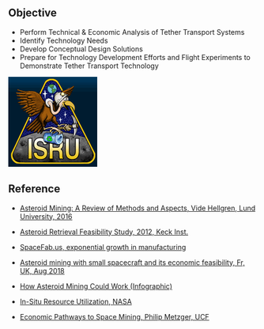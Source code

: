 
## Objective

- Perform Technical & Economic Analysis of Tether Transport Systems
- Identify Technology Needs
- Develop Conceptual Design Solutions
- Prepare for Technology Development Efforts and Flight Experiments to Demonstrate Tether Transport Technology

<!-- 完全无人任务的困难，载人航天作为必须，载人航天巨大的公众效应（比较载人项目与火星无人探测项目热度），载人项目的路径依赖，人工智能直到近期的突破，航天项目辐射加固测试保守，90年代后大工业之前对于项目需要人并不是必须，大工业的巨坑需要人上去debug（各段各需引文 -->

![ISRU](../imgs/isru-mission-patch-vultureLogoS.gif)

## Reference


* [Asteroid Mining: A Review of Methods and Aspects, Vide Hellgren, Lund University, 2016](https://lup.lub.lu.se/luur/download?func=downloadFile&recordOId=8882371&fileOId=8884121)
* [Asteroid Retrieval Feasibility Study, 2012, Keck Inst.](http://large.stanford.edu/courses/2014/ph240/crerend1/docs/keck.pdf)

* [SpaceFab.us, exponential growth in manufacturing](http://www.spacefab.us/future-of-spacefab.html)
* [Asteroid mining with small spacecraft and its economic feasibility, Fr, UK, Aug 2018](https://arxiv.org/pdf/1808.05099.pdf)

* [How Asteroid Mining Could Work (Infographic)](https://www.space.com/15391-asteroid-mining-space-planetary-resources-infographic.html)

* [In-Situ Resource Utilization, NASA](https://www.nasa.gov/pdf/203084main_ISRU%20TEC%2011-07%20V3.pdf)
* [Economic Pathways to Space Mining, Philip Metzger, UCF](http://sciences.ucf.edu/class/wp-content/uploads/sites/58/2017/03/Economic-Pathways-to-Space-Mining_ISRU-Seminar_Metzger.pdf)